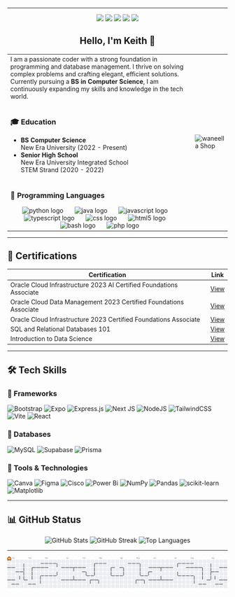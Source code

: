 
---
<p align="center">
  <a href="mailto:mercadojohnkeith21@gmail.com"><img src="https://img.shields.io/badge/Email-D14836?style=for-the-badge&logo=gmail&logoColor=white"/></a>  
  <a href="https://github.com/KeithMercado"><img src="https://img.shields.io/badge/GitHub-100000?style=for-the-badge&logo=github&logoColor=white"/></a>  
  <a href="https://www.facebook.com/johnkeith.supanmercado/"><img src="https://img.shields.io/badge/Facebook-1877F2?style=for-the-badge&logo=facebook&logoColor=white"/></a>  
  <a href="https://www.instagram.com/keithmrcdo/"><img src="https://img.shields.io/badge/Instagram-E4405F?style=for-the-badge&logo=instagram&logoColor=white"/></a>
  <a href="https://www.linkedin.com/in/john-keith-mercado-63a051382/"><img src="https://img.shields.io/badge/LinkedIn-0A66C2?style=for-the-badge&logo=linkedin&logoColor=white"/></a>
</p>

<h2 align="center">Hello, I'm Keith 👋</h2>


<table>
  <tr>
    <td>
      I am a passionate coder with a strong foundation in programming and database management. 
      I thrive on solving complex problems and crafting elegant, efficient solutions. 
      Currently pursuing a <b>BS in Computer Science</b>, I am continuously expanding my 
      skills and knowledge in the tech world.
      <br><br>
      <h3>🎓 Education</h3>
      <ul>
        <li><b>BS Computer Science</b><br>
        New Era University (2022 - Present)</li>
        <li><b>Senior High School</b><br>
        New Era University Integrated School<br>
        STEM Strand (2020 - 2022)</li>
        <br>
      </ul>
      <h3>🚀 Programming Languages</h3>
      <div align="center">
        <img src="https://skillicons.dev/icons?i=py" height="50" alt="python logo"  />
        <img width="18" />
        <img src="https://skillicons.dev/icons?i=java" height="50" alt="java logo"  />
        <img width="18" />
        <img src="https://skillicons.dev/icons?i=js" height="50" alt="javascript logo"  />
        <img width="18" />
        <img src="https://skillicons.dev/icons?i=ts" height="50" alt="typescript logo"  />
        <img width="18" />
        <img src="https://cdn.jsdelivr.net/gh/devicons/devicon/icons/css3/css3-original.svg" height="50" alt="css logo"  />
        <img width="18" />
        <img src="https://cdn.jsdelivr.net/gh/devicons/devicon/icons/html5/html5-original.svg" height="50" alt="html5 logo"  />
        <img width="18" />
        <img src="https://cdn.jsdelivr.net/gh/devicons/devicon/icons/bash/bash-original.svg" height="50" alt="bash logo"  />
        <img width="18" />
        <img src="https://cdn.jsdelivr.net/gh/devicons/devicon/icons/php/php-original.svg" height="50" alt="php logo"  />
      </div>
    </td>
    <td>
      <img src="https://github.com/user-attachments/assets/bd418721-9ad6-4211-a19f-9a1bbb6081f3" alt="waneella Shop" width="350"/>
    </td>
  </tr>
</table>

---

## 📜 Certifications  

<div align="center">
  
| Certification | Link |
|---------------|------|
| Oracle Cloud Infrastructure 2023 AI Certified Foundations Associate | [View](https://catalog-education.oracle.com/pls/certview/sharebadge?id=88D786D50DB377B0E2EFA315A73303C40BCFDEA63103537603A08BAB6EFE37AF) |
| Oracle Cloud Data Management 2023 Certified Foundations Associate | [View](https://catalog-education.oracle.com/pls/certview/sharebadge?id=C6525463F712BB540E7EF900777E2DECC98ABFF349FB4843E7ECCDF12CC82547) |
| Oracle Cloud Infrastructure 2023 Certified Foundations Associate | [View](https://catalog-education.oracle.com/pls/certview/sharebadge?id=175CA23D6A2350CF2482BD9EB7009293C10802D341BB0361F983F7859F0C46FA) |
| SQL and Relational Databases 101 | [View](https://courses.cognitiveclass.ai/certificates/359e25539b534b0db24cd3157741affb) |
| Introduction to Data Science | [View](https://www.netacad.com/certificates?issuanceId=27704d51-1a7d-46d5-aee2-b1e4862ffd91) |

</div>

---

## 🛠️ Tech Skills  

### 🔹 Frameworks  
![Bootstrap](https://img.shields.io/badge/bootstrap-%238511FA.svg?style=for-the-badge&logo=bootstrap&logoColor=white) ![Expo](https://img.shields.io/badge/expo-1C1E24?style=for-the-badge&logo=expo&logoColor=#D04A37) ![Express.js](https://img.shields.io/badge/express.js-%23404d59.svg?style=for-the-badge&logo=express&logoColor=%2361DAFB) ![Next JS](https://img.shields.io/badge/Next-black?style=for-the-badge&logo=next.js&logoColor=white) ![NodeJS](https://img.shields.io/badge/node.js-6DA55F?style=for-the-badge&logo=node.js&logoColor=white) ![TailwindCSS](https://img.shields.io/badge/tailwindcss-%2338B2AC.svg?style=for-the-badge&logo=tailwind-css&logoColor=white) ![Vite](https://img.shields.io/badge/vite-%23646CFF.svg?style=for-the-badge&logo=vite&logoColor=white) ![React](https://img.shields.io/badge/react-%2320232a.svg?style=for-the-badge&logo=react&logoColor=%2361DAFB)

### 🔹 Databases  
![MySQL](https://img.shields.io/badge/mysql-4479A1.svg?style=for-the-badge&logo=mysql&logoColor=white) ![Supabase](https://img.shields.io/badge/Supabase-3ECF8E?style=for-the-badge&logo=supabase&logoColor=white) ![Prisma](https://img.shields.io/badge/Prisma-3982CE?style=for-the-badge&logo=Prisma&logoColor=white) 

### 🔹 Tools & Technologies  
![Canva](https://img.shields.io/badge/Canva-%2300C4CC.svg?style=for-the-badge&logo=Canva&logoColor=white) ![Figma](https://img.shields.io/badge/figma-%23F24E1E.svg?style=for-the-badge&logo=figma&logoColor=white) ![Cisco](https://img.shields.io/badge/cisco-%23049fd9.svg?style=for-the-badge&logo=cisco&logoColor=black) ![Power Bi](https://img.shields.io/badge/power_bi-F2C811?style=for-the-badge&logo=powerbi&logoColor=black) ![NumPy](https://img.shields.io/badge/numpy-%23013243.svg?style=for-the-badge&logo=numpy&logoColor=white) ![Pandas](https://img.shields.io/badge/pandas-%23150458.svg?style=for-the-badge&logo=pandas&logoColor=white) ![scikit-learn](https://img.shields.io/badge/scikit--learn-%23F7931E.svg?style=for-the-badge&logo=scikit-learn&logoColor=white) ![Matplotlib](https://img.shields.io/badge/Matplotlib-%23ffffff.svg?style=for-the-badge&logo=Matplotlib&logoColor=black) 

---

## 📊 GitHub Status

<p align="center">
  <img src="https://github-readme-stats.vercel.app/api?username=KeithMercado&show_icons=true&theme=blue_navy" alt="GitHub Stats" width="400"/>  
  <img src="https://github-readme-streak-stats.herokuapp.com/?user=KeithMercado&theme=blue_navy" alt="GitHub Streak" width="425"/>  
  <img src="https://github-readme-stats.vercel.app/api/top-langs/?username=KeithMercado&layout=compact&theme=blue_navy" alt="Top Languages" width="350"/>  
</p>


---

<picture>
  <source media="(prefers-color-scheme: dark)" srcset="https://raw.githubusercontent.com/KeithMercado/KeithMercado/output/pacman-contribution-graph-dark.svg">
  <source media="(prefers-color-scheme: light)" srcset="https://raw.githubusercontent.com/KeithMercado/KeithMercado/output/pacman-contribution-graph.svg">
  <img alt="pacman contribution graph" src="https://raw.githubusercontent.com/KeithMercado/KeithMercado/output/pacman-contribution-graph.svg">
</picture>

